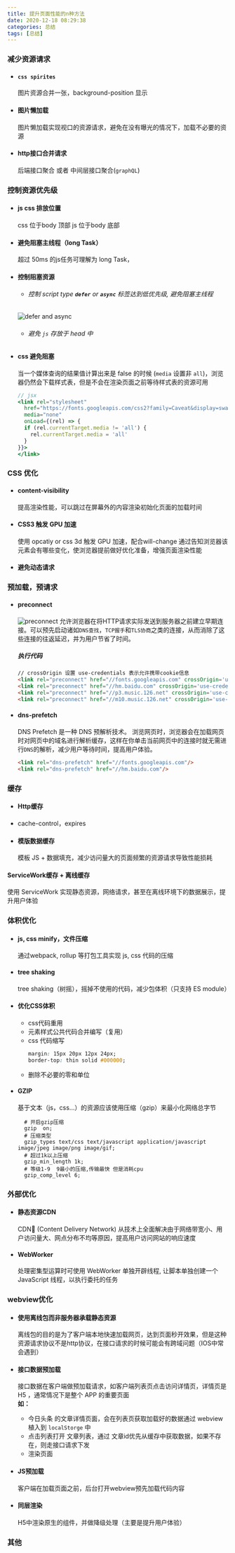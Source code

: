 ```yaml
---
title: 提升页面性能的n种方法
date: 2020-12-18 08:29:38
categories: 总结
tags: [总结]
---
```


### 减少资源请求
- #### `css spirites`
  图片资源合并一张，background-position 显示
- #### 图片懒加载
  图片懒加载实现视口的资源请求，避免在没有曝光的情况下，加载不必要的资源
- #### http接口合并请求
  后端接口聚合 或者 中间层接口聚合(`graphQL`)

### 控制资源优先级
  - #### js css 排放位置
    css 位于body 顶部
    js 位于body 底部
  - #### 避免阻塞主线程（long Task）
    超过 50ms 的js任务可理解为 long Task，
  - #### 控制阻塞资源
    - ###### 控制 script type **`defer`** or  **`async`** 标签达到低优先级, 避免阻塞主线程
    ![defer and async](./提升页面性能的n种方法/defer&async.jpeg)
    - ###### 避免 `js` 存放于 head 中
  - #### css 避免阻塞
    当一个媒体查询的结果值计算出来是 false 的时候 (`media` 设置非 `all`)，浏览器仍然会下载样式表，但是不会在渲染页面之前等待样式表的资源可用
    ```jsx
    // jsx
    <link rel="stylesheet"
      href="https://fonts.googleapis.com/css2?family=Caveat&display=swap"
      media="none"
      onLoad={(rel) => {
      if (rel.currentTarget.media != 'all') {
        rel.currentTarget.media = 'all'
      }
    }}>
    </link> 
    ``` 

### CSS 优化
- #### content-visibility
  提高渲染性能，可以跳过在屏幕外的内容渲染初始化页面的加载时间
- #### CSS3 触发 GPU 加速
  使用 opcatiy or css 3d 触发 GPU 加速，配合will-change 通过告知浏览器该元素会有哪些变化，使浏览器提前做好优化准备，增强页面渲染性能
- #### 避免动态请求

### 预加载，预请求
- #### preconnect
  ![preconnect](./提升页面性能的n种方法/preconnect.webp)
  允许浏览器在将HTTP请求实际发送到服务器之前建立早期连接。可以预先启动诸如`DNS查找`，`TCP握手`和`TLS协商`之类的连接，从而消除了这些连接的往返延迟，并为用户节省了时间。
  #####  执行代码
  ```html
  // crossOrigin 设置 use-credentials 表示允许携带cookie信息
  <link rel="preconnect" href="//fonts.googleapis.com" crossOrigin='use-credentials'/>
  <link rel="preconnect" href="//hm.baidu.com" crossOrigin='use-credentials'/>
  <link rel="preconnect" href="//p3.music.126.net" crossOrigin='use-credentials'/>
  <link rel="preconnect" href="//m10.music.126.net" crossOrigin='use-credentials'/>
  ```
- #### dns-prefetch
  DNS Prefetch 是一种 DNS 预解析技术。
  浏览网页时，浏览器会在加载网页时对网页中的域名进行解析缓存，这样在你单击当前网页中的连接时就无需进行`DNS`的解析，减少用户等待时间，提高用户体验。
  ```html
  <link rel="dns-prefetch" href="//fonts.googleapis.com"/>
  <link rel="dns-prefetch" href="//hm.baidu.com"/>
  ```

### 缓存
- #### Http缓存

- cache-control，expires

- #### 模版数据缓存
  模板 JS + 数据填充，减少访问量大的页面频繁的资源请求导致性能损耗

#### ServiceWork缓存 + 离线缓存
使用 ServiceWork 实现静态资源，网络请求，甚至在离线环境下的数据展示，提升用户体验

### 体积优化
- #### js, css minify，文件压缩
  通过webpack, rollup 等打包工具实现 js, css 代码的压缩

- #### tree shaking
  tree shaking（树摇），摇掉不使用的代码，减少包体积（只支持 ES module）

- #### 优化CSS体积
  - css代码重用
  - 元素样式公共代码合并编写（复用）
  - css 代码缩写
    ```css
    margin: 15px 20px 12px 24px;
    border-top: thin solid #000000;
    ```
  - 删除不必要的零和单位
- #### GZIP
  基于文本（js，css...）的资源应该使用压缩（gzip）来最小化网络总字节
  ```nginx
    # 开启gzip压缩
    gzip  on;
    # 压缩类型
    gzip_types text/css text/javascript application/javascript image/jpeg image/png image/gif;
    # 超过1k以上压缩
    gzip_min_length 1k;
    # 等级1-9  9最小的压缩,传输最快 但是消耗cpu
    gzip_comp_level 6;
  ```

### 外部优化
- #### 静态资源CDN
  CDN (Content Delivery Network) 从技术上全面解决由于网络带宽小、用户访问量大、网点分布不均等原因，提高用户访问网站的响应速度
- #### WebWorker
  处理密集型运算时可使用 WebWorker 单独开辟线程, 让脚本单独创建一个 JavaScript 线程，以执行委托的任务

### webview优化
- #### 使用离线包而非服务器承载静态资源
  离线包的目的是为了客户端本地快速加载网页，达到页面秒开效果，但是这种资源请求协议不是http协议，在接口请求的时候可能会有跨域问题（IOS中常会遇到）

- #### 接口数据预加载
  接口数据在客户端做预加载请求，如客户端列表页点击访问详情页，详情页是 H5 ，通常情况下是整个 APP 的重要页面  
  **如：**  
  - 今日头条 的文章详情页面，会在列表页获取加载好的数据通过 webview 植入到 `localStorge` 中
  - 点击列表打开 文章列表，通过 文章id优先从缓存中获取数据，如果不存在，则走接口请求下发
  - 渲染页面
- #### JS预加载
  客户端在加载页面之前，后台打开webview预先加载代码内容
- #### 同层渲染
  H5中渲染原生的组件，并做降级处理（主要是提升用户体验）

### 其他
